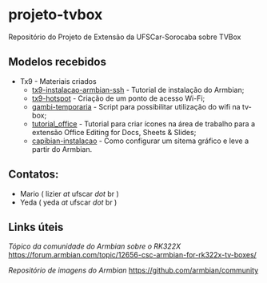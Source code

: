 # projeto-tvbox
Repositório do Projeto de Extensão da UFSCar-Sorocaba sobre TVBox

## Modelos recebidos
* Tx9 - Materiais criados
	* [tx9-instalacao-armbian-ssh](./tx9-instalacao-armbian-ssh) - Tutorial de instalação do Armbian;
	* [tx9-hotspot](./tx9-hotspot) - Criação de um ponto de acesso Wi-Fi;
	* [gambi-temporaria](./gambi-temporaria) - Script para possibilitar utilização do wifi na tv-box;
	* [tutorial_office](./tutorial_office) - Tutorial para criar ícones na área de trabalho para a extensão Office Editing for Docs, Sheets & Slides;
	* [capibian-instalacao](./capibian-instalacao) - Como configurar um sitema gráfico e leve a partir do Armbian.

## Contatos:
* Mario ( lizier _at_ ufscar _dot_ br )
* Yeda ( yeda _at_ ufscar _dot_ br )

## Links úteis

*Tópico da comunidade do Armbian sobre o RK322X*
https://forum.armbian.com/topic/12656-csc-armbian-for-rk322x-tv-boxes/

*Repositório de imagens do Armbian*
https://github.com/armbian/community
